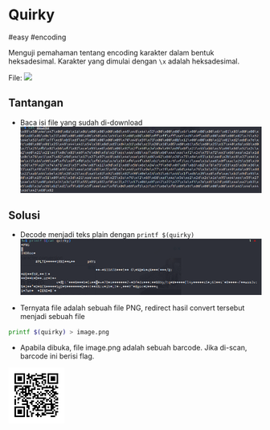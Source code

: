 # Quirky
#easy #encoding

Menguji pemahaman tentang encoding karakter dalam bentuk heksadesimal. Karakter  yang dimulai dengan `\x` adalah heksadesimal.

File: ![](attachments/quirky)

## Tantangan
- Baca isi file yang sudah di-download
![](attachments/Pasted%20image%2020220501210816.png)


## Solusi
- Decode menjadi teks plain dengan `printf $(quirky)`
![](attachments/Pasted%20image%2020220501210946.png)

- Ternyata file adalah sebuah file PNG, redirect hasil convert tersebut menjadi sebuah file
```sh
printf $(quirky) > image.png
```

- Apabila dibuka, file image.png adalah sebuah barcode. Jika di-scan, barcode ini berisi flag.

![](attachments/barcode.png)